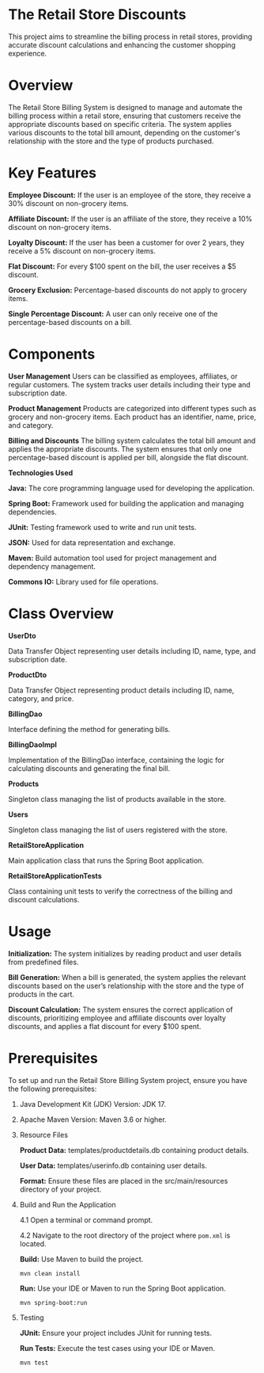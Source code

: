 # The Retail Store Discounts
This project aims to streamline the billing process in retail stores, providing accurate discount calculations and enhancing the customer shopping experience.

# Overview
The Retail Store Billing System is designed to manage and automate the billing process within a retail store, ensuring that customers receive the appropriate discounts based on specific criteria. The system applies various discounts to the total bill amount, depending on the customer's relationship with the store and the type of products purchased.

# Key Features
**Employee Discount:** If the user is an employee of the store, they receive a 30% discount on non-grocery items.

**Affiliate Discount:** If the user is an affiliate of the store, they receive a 10% discount on non-grocery items.

**Loyalty Discount:** If the user has been a customer for over 2 years, they receive a 5% discount on non-grocery items.

**Flat Discount:** For every $100 spent on the bill, the user receives a $5 discount.

**Grocery Exclusion:** Percentage-based discounts do not apply to grocery items.

**Single Percentage Discount:** A user can only receive one of the percentage-based discounts on a bill.

# Components

**User Management**
Users can be classified as employees, affiliates, or regular customers.
The system tracks user details including their type and subscription date.

**Product Management**
Products are categorized into different types such as grocery and non-grocery items.
Each product has an identifier, name, price, and category.

**Billing and Discounts**
The billing system calculates the total bill amount and applies the appropriate discounts.
The system ensures that only one percentage-based discount is applied per bill, alongside the flat discount.

**Technologies Used**

**Java:** The core programming language used for developing the application.

**Spring Boot:** Framework used for building the application and managing dependencies.

**JUnit:** Testing framework used to write and run unit tests.

**JSON:** Used for data representation and exchange.

**Maven:** Build automation tool used for project management and dependency management.

**Commons IO:** Library used for file operations.

# Class Overview

**UserDto**

Data Transfer Object representing user details including ID, name, type, and subscription date.

**ProductDto**

Data Transfer Object representing product details including ID, name, category, and price.

**BillingDao**

Interface defining the method for generating bills.

**BillingDaoImpl**

Implementation of the BillingDao interface, containing the logic for calculating discounts and generating the final bill.

**Products**

Singleton class managing the list of products available in the store.

**Users**

Singleton class managing the list of users registered with the store.

**RetailStoreApplication**

Main application class that runs the Spring Boot application.

**RetailStoreApplicationTests**

Class containing unit tests to verify the correctness of the billing and discount calculations.

# Usage

**Initialization:** The system initializes by reading product and user details from predefined files.

**Bill Generation:** When a bill is generated, the system applies the relevant discounts based on the user’s relationship with the store and the type of products in the cart.

**Discount Calculation:** The system ensures the correct application of discounts, prioritizing employee and affiliate discounts over loyalty discounts, and applies a flat discount for every $100 spent.

# Prerequisites

To set up and run the Retail Store Billing System project, ensure you have the following prerequisites:

1. Java Development Kit (JDK) Version: JDK 17.
2. Apache Maven Version: Maven 3.6 or higher.
3. Resource Files
   
    **Product Data:** templates/productdetails.db containing product details.
    
    **User Data:** templates/userinfo.db containing user details.
    
    **Format:** Ensure these files are placed in the src/main/resources directory of your project.

4. Build and Run the Application

   4.1 Open a terminal or command prompt.

   4.2 Navigate to the root directory of the project where `pom.xml` is located.

    **Build:** Use Maven to build the project.
   ~~~
   mvn clean install
   ~~~   
   
    **Run:** Use your IDE or Maven to run the Spring Boot application.
    ~~~
    mvn spring-boot:run
    ~~~
5. Testing

   **JUnit:** Ensure your project includes JUnit for running tests.

   **Run Tests:** Execute the test cases using your IDE or Maven.
   ~~~
   mvn test
   ~~~

